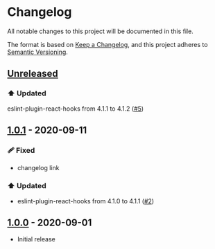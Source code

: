 # Changelog
All notable changes to this project will be documented in this file.

The format is based on [Keep a Changelog](https://keepachangelog.com/en/1.0.0/),
and this project adheres to [Semantic Versioning](https://semver.org/spec/v2.0.0.html).

## [Unreleased]
### ⬆️ Updated
eslint-plugin-react-hooks from 4.1.1 to 4.1.2 ([#5](https://github.com/syntro-opensource/eslint-config-base/pull/5))

## [1.0.1] - 2020-09-11
### 🩹 Fixed
* changelog link

### ⬆️ Updated
* eslint-plugin-react-hooks from 4.1.0 to 4.1.1 ([#2](https://github.com/syntro-opensource/eslint-config-base/pull/2))

## [1.0.0] - 2020-09-01
* Initial release

[Unreleased]: https://github.com/syntro-opensource/eslint-config-base/compare/1.0.1..master
[1.0.1]: https://github.com/syntro-opensource/eslint-config-base/compare/1.0.0..1.0.1
[1.0.0]: https://github.com/syntro-opensource/eslint-config-base/tree/1.0.0
